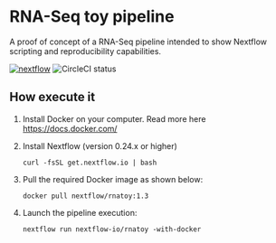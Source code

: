 RNA-Seq toy pipeline 
======================

A proof of concept of a RNA-Seq pipeline intended to show Nextflow
scripting and reproducibility capabilities.

[![nextflow](https://img.shields.io/badge/nextflow-%E2%89%A50.24.0-brightgreen.svg)](http://nextflow.io)
![CircleCI status](https://circleci.com/gh/nextflow-io/rnatoy.png?style=shield)

How execute it
----------------

1) Install Docker on your computer. Read more here https://docs.docker.com/

2) Install Nextflow (version 0.24.x or higher)

    `curl -fsSL get.nextflow.io | bash`

3) Pull the required Docker image as shown below: 

    `docker pull nextflow/rnatoy:1.3`


4) Launch the pipeline execution: 

    `nextflow run nextflow-io/rnatoy -with-docker` 
    
    
